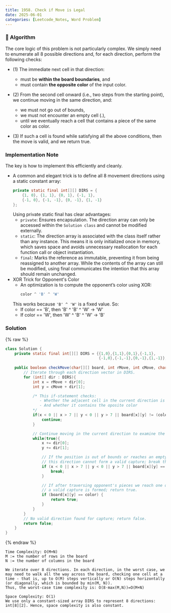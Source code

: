 ```yaml
---
title: 1958. Check if Move is Legal
date: 2025-06-01
categories: [Leetcode_Notes, Word Problem]
---
```


### 📌 Algorithm
The core logic of this problem is not particularly complex. We simply need to enumerate all 8 possible directions and, for each direction, perform the following checks:

- (1) The immediate next cell in that direction:
    - must be **within the board boundaries**, and
    - must contain **the opposite color** of the input color.

- (2) From the second cell onward (i.e., two steps from the starting point), we continue moving in the same direction, and:
    - we must not go out of bounds,
    - we must not encounter an empty cell (.),
    - until we eventually reach a cell that contains a piece of the same color as color.

- (3) If such a cell is found while satisfying all the above conditions, then the move is valid, and we return true.

### Implementation Note
The key is how to implement this efficiently and cleanly.
- A common and elegant trick is to define all 8 movement directions using a static constant array:
    ```java
    private static final int[][] DIRS = {
        {1, 0}, {1, 1}, {0, 1}, {-1, 1},
        {-1, 0}, {-1, -1}, {0, -1}, {1, -1}
    };
    ```
    Using private static final has clear advantages:
    - ```private```: Ensures encapsulation. The direction array can only be accessed within the ```Solution class``` and cannot be modified externally.
    - ```static```: The direction array is associated with the class itself rather than any instance. This means it is only initialized once in memory, which saves space and avoids unnecessary reallocation for each function call or object instantiation.
    - ```final```: Marks the reference as immutable, preventing it from being reassigned to another array. While the contents of the array can still be modified, using final communicates the intention that this array should remain unchanged.
- XOR Trick for Opponent's Color
    - An optimization is to compute the opponent’s color using XOR:
        ```java
        color ^ 'B' ^ 'W'
        ```
    This works because ```'B' ^ 'W'``` is a fixed value. So:
    - If color == 'B', then 'B' ^ 'B' ^ 'W' → 'W'
    - If color == 'W', then 'W' ^ 'B' ^ 'W' → 'B'

### Solution
{% raw %}
```java
class Solution {
    private static final int[][] DIRS = {{1,0},{1,1},{0,1},{-1,1},
                                         {-1,0},{-1,-1},{0,-1},{1,-1}};
       
    public boolean checkMove(char[][] board, int rMove, int cMove, char color) {
        // Iterate through each direction vector in DIRS.
        for (int[] dir : DIRS){
            int x = rMove + dir[0];
            int y = cMove + dir[1];

            /* This if-statement checks:
               - Whether the adjacent cell in the current direction is within the board;
               - And whether it contains the oposite color
            */
            if(x < 0 || x > 7 || y < 0 || y > 7 || board[x][y] != (color ^ 'B' ^ 'W')){
                continue;
            }

            // Continue moving in the current direction to examine the next cells.
            while(true){
                x += dir[0];
                y += dir[1];

                // If the position is out of bounds or reaches an empty cell,
                // this direction cannot form a valid capture; break the loop.
                if (x < 0 || x > 7 || y < 0 || y > 7 || board[x][y] == '.') {
                    break;
                }

                // If after traversing opponent's pieces we reach one of our own,
                // a valid capture is formed; return true.
                if (board[x][y] == color) {
                    return true;
                }
            }
        }
        // No valid direction found for capture; return false.
        return false;
    }
}
```
{% endraw %}


```
Time Complexity: O(M+N)
M := the number of rows in the board
N := the number of columns in the board

We iterate over 8 directions. In each direction, in the worst case, we may need to walk all the way across the board, checking one cell at a time - that is, up to O(M) steps vertically or O(N) steps horizontally (or diagonally, which is bounded by min(M, N)).
Thus, the worst-case time complexity is: O(8⋅max(M,N))=O(M+N)

Space Complexity: O(1)
We use only a constant-sized array DIRS to represent 8 directions: int[8][2]. Hence, space complexity is also constant. 
```